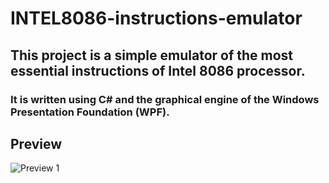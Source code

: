 # INTEL8086-instructions-emulator
## This project is a simple emulator of the most essential instructions of Intel 8086 processor.

### It is written using C# and the graphical engine of the Windows Presentation Foundation (WPF).

## Preview
![Preview 1]()
